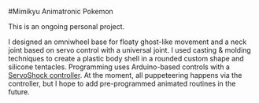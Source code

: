 #Mimikyu Animatronic Pokemon

This is an ongoing personal project.

I designed an omniwheel base for floaty ghost-like movement and a neck joint based on servo control with a universal joint. I used casting & molding techniques to create a plastic body shell in a rounded custom shape and silicone tentacles. Programming uses Arduino-based controls with a [ServoShock controller](http://www.servoshock.com/). At the moment, all puppeteering happens via the controller, but I hope to add pre-programmed animated routines in the future.
